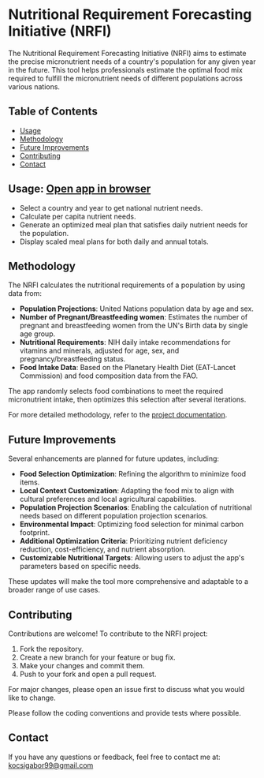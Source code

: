 # Nutritional Requirement Forecasting Initiative (NRFI)

The Nutritional Requirement Forecasting Initiative (NRFI) aims to estimate the precise micronutrient needs of a country's population for any given year in the future. This tool helps professionals estimate the optimal food mix required to fulfill the micronutrient needs of different populations across various nations.

## Table of Contents
- [Usage](#usage)
- [Methodology](#methodology)
- [Future Improvements](#future-improvements)
- [Contributing](#contributing)
- [Contact](#contact)

## Usage: [Open app in browser](https://nutritional-requirement-forecasting-initiative-inie88ebreaysf5.streamlit.app/)
- Select a country and year to get national nutrient needs.
- Calculate per capita nutrient needs.
- Generate an optimized meal plan that satisfies daily nutrient needs for the population.
- Display scaled meal plans for both daily and annual totals.

## Methodology

The NRFI calculates the nutritional requirements of a population by using data from:

- **Population Projections**: United Nations population data by age and sex.
- **Number of Pregnant/Breastfeeding women**: Estimates the number of pregnant and breastfeeding women from the UN's Birth data by single age group.
- **Nutritional Requirements**: NIH daily intake recommendations for vitamins and minerals, adjusted for age, sex, and pregnancy/breastfeeding status.
- **Food Intake Data**: Based on the Planetary Health Diet (EAT-Lancet Commission) and food composition data from the FAO.

The app randomly selects food combinations to meet the required micronutrient intake, then optimizes this selection after several iterations.

For more detailed methodology, refer to the [project documentation](https://github.com/kocsigabor99/Nutritional-Requirement-Forecasting-Initiative/raw/refs/heads/main/project_documentation.odt).

## Future Improvements

Several enhancements are planned for future updates, including:

- **Food Selection Optimization**: Refining the algorithm to minimize food items.
- **Local Context Customization**: Adapting the food mix to align with cultural preferences and local agricultural capabilities.
- **Population Projection Scenarios**: Enabling the calculation of nutritional needs based on different population projection scenarios. 
- **Environmental Impact**: Optimizing food selection for minimal carbon footprint.
- **Additional Optimization Criteria**: Prioritizing nutrient deficiency reduction, cost-efficiency, and nutrient absorption.
- **Customizable Nutritional Targets**: Allowing users to adjust the app's parameters based on specific needs.

These updates will make the tool more comprehensive and adaptable to a broader range of use cases.

## Contributing

Contributions are welcome! To contribute to the NRFI project:

1. Fork the repository.
2. Create a new branch for your feature or bug fix.
3. Make your changes and commit them.
4. Push to your fork and open a pull request.

For major changes, please open an issue first to discuss what you would like to change.

Please follow the coding conventions and provide tests where possible.

## Contact

If you have any questions or feedback, feel free to contact me at: kocsigabor99@gmail.com

